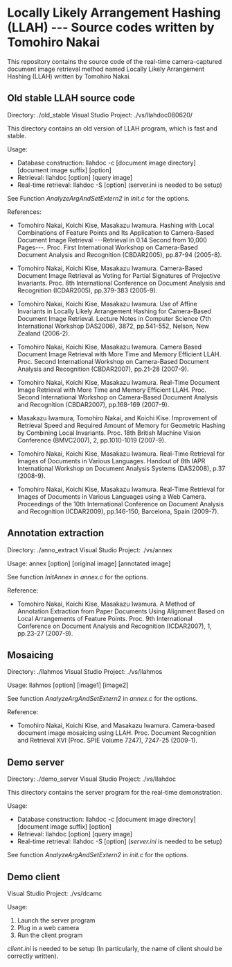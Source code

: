 # Locally Likely Arrangement Hashing (LLAH) --- Source codes written by Tomohiro Nakai
This repository contains the source code of the real-time camera-captured document image retrieval method named Locally Likely Arrangement Hashing (LLAH) written by Tomohiro Nakai.
 
## Old stable LLAH source code
Directory: ./old_stable
Visual Studio Project: ./vs/llahdoc080620/

This directory contains an old version of LLAH program, which is fast and stable.

Usage: 
 - Database construction: llahdoc -c [document image directory] [document image suffix] [option]
 - Retrieval: llahdoc [option] [query image]
 - Real-time retrieval: llahdoc -S [option] (server.ini is needed to be setup)
 
See Function *AnalyzeArgAndSetExtern2* in *init.c* for the options.

References:
- Tomohiro Nakai, Koichi Kise, Masakazu Iwamura. Hashing with Local Combinations of Feature Points and Its Application to Camera-Based Document Image Retrieval ---Retrieval in 0.14 Second from 10,000 Pages---.
 Proc. First International Workshop on Camera-Based Document Analysis and Recognition (CBDAR2005), pp.87-94 (2005-8).


- Tomohiro Nakai, Koichi Kise, Masakazu Iwamura.
 Camera-Based Document Image Retrieval as Voting for Partial Signatures of Projective Invariants.
 Proc. 8th International Conference on Document Analysis and Recognition (ICDAR2005), pp.379-383 (2005-9).
 
- Tomohiro Nakai, Koichi Kise, Masakazu Iwamura.
 Use of Affine Invariants in Locally Likely Arrangement Hashing for Camera-Based Document Image Retrieval.
 Lecture Notes in Computer Science (7th International Workshop DAS2006), 3872, pp.541-552, Nelson, New Zealand (2006-2).

- Tomohiro Nakai, Koichi Kise, Masakazu Iwamura.
 Camera Based Document Image Retrieval with More Time and Memory Efficient LLAH.
 Proc. Second International Workshop on Camera-Based Document Analysis and Recognition (CBDAR2007), pp.21-28 (2007-9).

- Tomohiro Nakai, Koichi Kise, Masakazu Iwamura.
 Real-Time Document Image Retrieval with More Time and Memory Efficient LLAH.
 Proc. Second International Workshop on Camera-Based Document Analysis and Recognition (CBDAR2007), pp.168-169 (2007-9).

- Masakazu Iwamura, Tomohiro Nakai, and Koichi Kise.
 Improvement of Retrieval Speed and Required Amount of Memory for Geometric Hashing by Combining Local Invariants.
 Proc. 18th British Machine Vision Conference (BMVC2007), 2, pp.1010-1019 (2007-9).

- Tomohiro Nakai, Koichi Kise, Masakazu Iwamura.
 Real-Time Retrieval for Images of Documents in Various Languages.
 Handout of 8th IAPR International Workshop on Document Analysis Systems (DAS2008), p.37 (2008-9).

- Tomohiro Nakai, Koichi Kise, Masakazu Iwamura.
 Real-Time Retrieval for Images of Documents in Various Languages using a Web Camera.
 Proceedings of the 10th International Conference on Document Analysis and Recognition (ICDAR2009), pp.146-150, Barcelona, Spain (2009-7).



## Annotation extraction
Directory: ./anno_extract
Visual Studio Project: ./vs/annex

Usage: annex [option] [original image] [annotated image]

See function *InitAnnex* in *annex.c* for the options.

Reference:
- Tomohiro Nakai, Koichi Kise, Masakazu Iwamura.
 A Method of Annotation Extraction from Paper Documents Using Alignment Based on Local Arrangements of Feature Points.
 Proc. 9th International Conference on Document Analysis and Recognition (ICDAR2007), 1, pp.23-27 (2007-9).


## Mosaicing
Directory: ./llahmos
Visual Studio Project: ./vs/llahmos

Usage: llahmos [option] [image1] [image2]

See function *AnalyzeArgAndSetExtern2* in *annex.c* for the options.

Reference:
- Tomohiro Nakai, Koichi Kise, and Masakazu Iwamura.
 Camera-based document image mosaicing using LLAH.
 Proc. Document Recognition and Retrieval XVI (Proc. SPIE Volume 7247), 7247-25 (2009-1).



## Demo server
Directory: ./demo_server
Visual Studio Project: ./vs/llahdoc

This directory contains the server program for the real-time demonstration.

Usage: 
 - Database construction: llahdoc -c [document image directory] [document image suffix] [option]
 - Retrieval: llahdoc [option] [query image]
 - Real-time retrieval: llahdoc -S [option] (*server.ini* is needed to be setup)
 
See function *AnalyzeArgAndSetExtern2* in *init.c* for the options.


## Demo client
Visual Studio Project: ./vs/dcamc

Usage:
 1. Launch the server program
 2. Plug in a web camera
 3. Run the client program

*client.ini* is needed to be setup (In particularly, the name of client should be correctly written).

